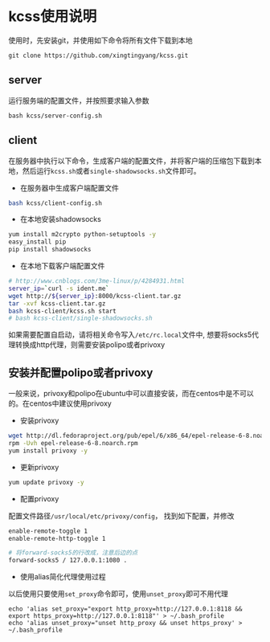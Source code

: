 # kcss使用说明

使用时，先安装git，并使用如下命令将所有文件下载到本地

```
git clone https://github.com/xingtingyang/kcss.git
```

## server
运行服务端的配置文件，并按照要求输入参数

```
bash kcss/server-config.sh
```


## client
在服务器中执行以下命令，生成客户端的配置文件，并将客户端的压缩包下载到本地，然后运行`kcss.sh`或者`single-shadowsocks.sh`文件即可。

- 在服务器中生成客户端配置文件
```bash
bash kcss/client-config.sh
```

- 在本地安装shadowsocks
```bash
yum install m2crypto python-setuptools -y
easy_install pip
pip install shadowsocks
```

- 在本地下载客户端配置文件
```bash
# http://www.cnblogs.com/3me-linux/p/4284931.html
server_ip=`curl -s ident.me`
wget http://${server_ip}:8000/kcss-client.tar.gz
tar -xvf kcss-client.tar.gz
bash kcss-client/kcss.sh start
# bash kcss-client/single-shadowsocks.sh
```

如果需要配置自启动，请将相关命令写入`/etc/rc.local`文件中, 想要将socks5代理转换成http代理，则需要安装polipo或者privoxy

## 安装并配置polipo或者privoxy
一般来说，privoxy和polipo在ubuntu中可以直接安装，而在centos中是不可以的。在centos中建议使用privoxy

- 安装privoxy
```bash
wget http://dl.fedoraproject.org/pub/epel/6/x86_64/epel-release-6-8.noarch.rpm
rpm -Uvh epel-release-6-8.noarch.rpm
yum install privoxy -y
```

- 更新privoxy
```bash
yum update privoxy -y
```

- 配置privoxy

配置文件路径`/usr/local/etc/privoxy/config`， 找到如下配置，并修改

```bash
enable-remote-toggle 1
enable-remote-http-toggle 1
```

```bash
# 将forward-socks5的行改成，注意后边的点
forward-socks5 / 127.0.0.1:1080 .
```

- 使用alias简化代理使用过程

以后使用只要使用`set_proxy`命令即可，使用`unset_proxy`即可不用代理
```
echo 'alias set_proxy="export http_proxy=http://127.0.0.1:8118 && export https_proxy=http://127.0.0.1:8118"' > ~/.bash_profile
echo 'alias unset_proxy="unset http_proxy && unset https_proxy' > ~/.bash_profile
```




